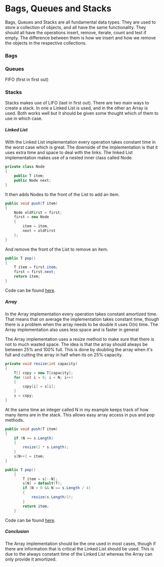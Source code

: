 # Bags, Queues and Stacks

Bags, Queues and Stacks are all fundamental data types. They are used to store a collection of objects, and all have the same functionality. They should all have the operations insert, remove, iterate, count and test if empty. The difference between them is how we insert and how we remove the objects in the respective collections.

### Bags

### Queues

FIFO (first in first out)

### Stacks

Stacks makes use of LIFO (last in first out). There are two main ways to create a stack. In one a Linked List is used, and in the other an Array is used. Both works well but it should be given some thought which of them to use in which case. 

##### Linked List

With the Linked List implementation every operation takes constant time in the worst case which is great. The downside of the implementation is that it uses extra time and space to deal with the links. The linked List implementation makes use of a nested inner class called Node.

```c#
private class Node
{
    public T item;
    public Node next;
} 
```
It then adds Nodes to the front of the List to add an item.

```c#
public void push(T item)
{
    Node oldFirst = first;
    first = new Node
    {
        item = item,
        next = oldFirst
    };
}
```
And remove the front of the List to remove an item.

```c#
public T pop()
{
    T item = first.item;
    first = first.next;
    return item;
}
```
Code can be found [here](https://github.com/Ebski/Algorithm-Data-Structure-Exam/blob/master/2%20-%20Bags%2C%20Queues%20and%20Stacks/Stacks/Stacks/Services/LinkedListStack.cs).

##### Array

In the Array implementation every operation takes constant amortized time. That means that on average the implementation takes constant time, though there is a problem when the array needs to be double it uses O(n) time. The Array implementation also uses less space and is faster in general

The Array implementation uses a resize method to make sure that there is not to much wasted space. The idea is that the array should always be between 25% and 100% full. This is done by doubling the array when it's full and cutting the array in half when its on 25% capacity.

```c#
private void resize(int capacity)
{
    T[] copy = new T[capacity];
    for (int i = 0; i < N; i++)
    {
        copy[i] = s[i];
    }
    s = copy;
}
```
At the same time an integer called N in my example keeps track of how many items are in the stack. This allows easy array access in pus and pop methods.

```c#
public void push(T item)
{
    if (N == s.Length)
    {
        resize(2 * s.Length);
    }
    s[N++] = item;
}

public T pop()
    {
        T item = s[--N];
        s[N] = default(T);
        if (N > 0 && N == s.Length / 4)
        {
            resize(s.Length/2);
        }
        return item;
    }
```
Code can be found [here](https://github.com/Ebski/Algorithm-Data-Structure-Exam/blob/master/2%20-%20Bags%2C%20Queues%20and%20Stacks/Stacks/Stacks/Services/ArrayStack.cs).

##### Conclusion

The Array implementation should be the one used in most cases, though if there are information that is critical the Linked List should be used. This is due to the always constant time of the Linked List whereas the Array can only provide it amortized.
